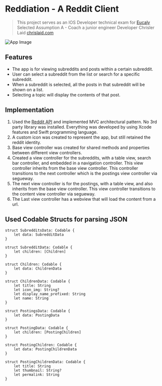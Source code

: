 #  Reddiation - A Reddit Client
>This project serves as an IOS Developer technical exam for [Eucaly](http://eucaly-inc.jp/)
>Selected Assumption A - Coach a junior engineer
> Developer Chrisler Laid [chrislaid.com](https://chrislaid.com/)

![App Image](https://firebasestorage.googleapis.com/v0/b/flashchat-3342f.appspot.com/o/86312829_2484497451816040_3162561862323666944_n.jpg?alt=media&token=14a4b737-079e-463f-89f4-67b09f19f72f)

## Features

* The app is for viewing subreddits and posts within a certain subreddit.
* User can select a subreddit from the list or search for a specific subreddit.
* When a subreddit is selected, all the posts in that subreddit will be shown on a list.
* Selecting a topic will display the contents of that post.

## Implementation
 
 1. Used the [Reddit API]( https://www.reddit.com/dev/api) and implemented MVC architectural pattern. No 3rd party library was installed. Everything was developed by using Xcode features and Swift programming language.
 2. A custom icon was created to represent the app, but still retained the reddit identity. 
 3. Base view controller was created for shared methods and properties between different view controllers.
 3. Created a view controller for the subreddits, with a table view, search bar controller, and embedded in a navigation controller. This view controller inherits from the base view controller. This controller transitions to the next controller which is the postings view controller via segueway. 
 4. The next view controller is for the postings, with a table view, and also inherits from the base view controller. This view controller transitions to the content view controller via segueway.
 5. The Last view controller has a webview that will load the content from a url.
 
 ## Used Codable Structs for parsing JSON
 ```
 struct SubredditsData: Codable {
     let data: SubredditData
 }

 struct SubredditData: Codable {
     let children: [Children]
 }

 struct Children: Codable {
     let data: ChildrenData
 }

 struct ChildrenData: Codable {
     let title: String
     let icon_img: String?
     let display_name_prefixed: String
     let name: String
 }
 
 struct PostingsData: Codable {
     let data: PostingData
 }

 struct PostingData: Codable {
     let children: [PostingChildren]
 }

 struct PostingChildren: Codable {
     let data: PostingChildrenData
 }

 struct PostingChildrenData: Codable {
     let title: String
     let thumbnail: String?
     let permalink: String
 }

 ```

